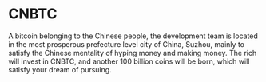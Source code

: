 # CNBTC
 A bitcoin belonging to the Chinese people, the development team is located in the most prosperous prefecture level city of China, Suzhou, mainly to satisfy the Chinese mentality of hyping money and making money. The rich will invest in CNBTC, and another 100 billion coins will be born, which will satisfy your dream of pursuing.
